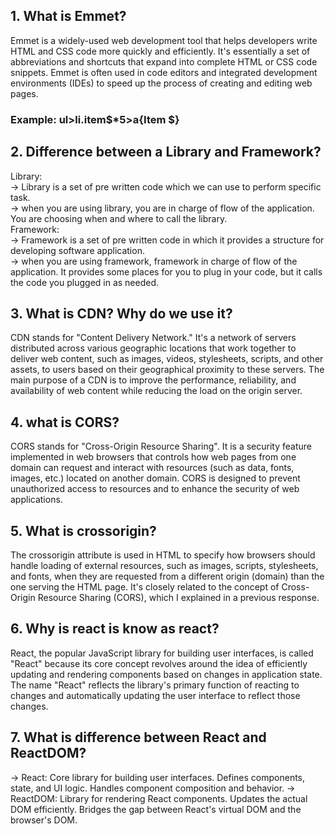 ## 1. What is Emmet?
Emmet is a widely-used web development tool that helps developers write HTML and CSS code more quickly and efficiently. It's essentially a set of abbreviations and shortcuts that expand into complete HTML or CSS code snippets. Emmet is often used in code editors and integrated development environments (IDEs) to speed up the process of creating and editing web pages. <br> 
### Example: ul>li.item$*5>a{Item $}

## 2. Difference between a Library and Framework?
Library:<br> 
-> Library is a set of pre written code which we can use to perform specific task.<br> 
-> when you are using library, you are in charge of flow of the application. You are choosing when and where to call the library.<br> 
Framework:<br> 
-> Framework is a set of pre written code in which it provides a structure for developing software application.<br> 
-> when you are using framework, framework in charge of flow of the application. It provides some places for you to plug in your code, but it calls the code you plugged in as needed.<br>

## 3. What is CDN? Why do we use it?
CDN stands for "Content Delivery Network." It's a network of servers distributed across various geographic locations that work together to deliver web content, such as images, videos, stylesheets, scripts, and other assets, to users based on their geographical proximity to these servers. The main purpose of a CDN is to improve the performance, reliability, and availability of web content while reducing the load on the origin server.

## 4. what is CORS?
CORS stands for "Cross-Origin Resource Sharing". It is a security feature implemented in web browsers that controls how web pages from one domain can request and interact with resources (such as data, fonts, images, etc.) located on another domain. CORS is designed to prevent unauthorized access to resources and to enhance the security of web applications.

## 5. What is crossorigin?
The crossorigin attribute is used in HTML to specify how browsers should handle loading of external resources, such as images, scripts, stylesheets, and fonts, when they are requested from a different origin (domain) than the one serving the HTML page. It's closely related to the concept of Cross-Origin Resource Sharing (CORS), which I explained in a previous response.

## 6. Why is react is know as react?
React, the popular JavaScript library for building user interfaces, is called "React" because its core concept revolves around the idea of efficiently updating and rendering components based on changes in application state. The name "React" reflects the library's primary function of reacting to changes and automatically updating the user interface to reflect those changes.

## 7. What is difference between React and ReactDOM?
-> React: Core library for building user interfaces. Defines components, state, and UI logic. Handles component composition and behavior.
-> ReactDOM: Library for rendering React components. Updates the actual DOM efficiently. Bridges the gap between React's virtual DOM and the browser's DOM.
